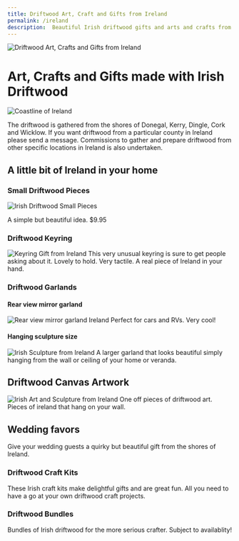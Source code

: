 ```yaml
---
title: Driftwood Art, Craft and Gifts from Ireland
permalink: /ireland
description:  Beautiful Irish driftwood gifts and arts and crafts from the shores of Ireland
---
```

<IMG alt='Driftwood Art, Crafts and Gifts from Ireland' SRC='/ireland-flag-small.jpg' class='flag-header' />


# Art, Crafts and Gifts made with Irish Driftwood 

![Coastline of Ireland](/assets/images/ireland1.jpg)

The driftwood is gathered from the shores of
 Donegal, Kerry, Dingle, Cork and Wicklow. If
 you want driftwood from a particular county
 in Ireland please send a message.
 Commissions to gather and prepare driftwood
 from other specific locations in Ireland is
 also undertaken.

## A little bit of Ireland in your home

### Small Driftwood Pieces
<IMG alt='Irish Driftwood Small Pieces' SRC='/assets/images/bits1-680.jpg' />

A simple but beautiful idea.
$9.95 

### Driftwood Keyring
![Keyring Gift from Ireland](/assets/images/keyring1.jpg)
This very unusual keyring is sure to get people asking about it. Lovely to hold.  Very tactile. A real piece of Ireland in your hand. 

### Driftwood Garlands
#### Rear view mirror garland
![Rear view mirror garland Ireland](/assets/images/garland1.jpg)
Perfect for cars and RVs. Very cool!

#### Hanging sculpture size
![Irish Sculpture from Ireland](/assets/images/garlandart1.jpg)
A larger garland that looks beautiful simply hanging from the wall or ceiling of your home or veranda.

## Driftwood Canvas Artwork
![Irish Art and Sculpture from Ireland](/assets/images/art1-680.jpg)
One off pieces of driftwood art. 
Pieces of ireland that hang on your wall. 

## Wedding favors
Give your wedding guests a quirky but beautiful gift from the shores of Ireland.  

### Driftwood Craft Kits
These Irish craft kits make delightful gifts and are great fun. All you need to have a go at your own driftwood craft projects.

### Driftwood Bundles 
Bundles of Irish driftwood for the more serious crafter. Subject to availablity!

